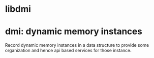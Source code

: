 # libdmi
# dmi: dynamic memory instances
Record dynamic memory instances in a data structure to provide
some organization and hence api based services for those instance.
